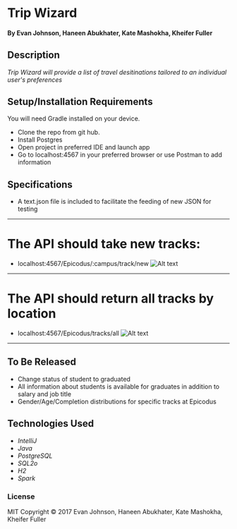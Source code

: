 # Trip Wizard

#### By Evan Johnson, Haneen Abukhater, Kate Mashokha, Kheifer Fuller

## Description

_Trip Wizard will provide a list of travel desitinations tailored to an individual user's preferences_


## Setup/Installation Requirements

You will need Gradle installed on your device.

* Clone the repo from git hub.
* Install Postgres
* Open project in preferred IDE and launch app
* Go to localhost:4567 in your preferred browser or use Postman to add information

## Specifications

* A text.json file is included to facilitate the feeding of new JSON for testing

***
# The API should take new tracks:
* localhost:4567/Epicodus/:campus/track/new
![Alt text](https://user-images.githubusercontent.com/28036416/29736152-a8c4e8e2-89b3-11e7-846a-b4bd1cd7e653.png)
***

# The API should return all tracks by location
* localhost:4567/Epicodus/tracks/all
![Alt text](https://user-images.githubusercontent.com/28036416/29736156-b05227be-89b3-11e7-9c95-5f7cc422755c.png)
***


## To Be Released
 * Change status of student to graduated
 * All information about students is available for graduates in addition to salary and job title
 * Gender/Age/Completion distributions for specific tracks at Epicodus


## Technologies Used

* _IntelliJ_
* _Java_
* _PostgreSQL_
* _SQL2o_
* _H2_
* _Spark_


### License

MIT Copyright &copy; 2017 Evan Johnson, Haneen Abukhater, Kate Mashokha, Kheifer Fuller